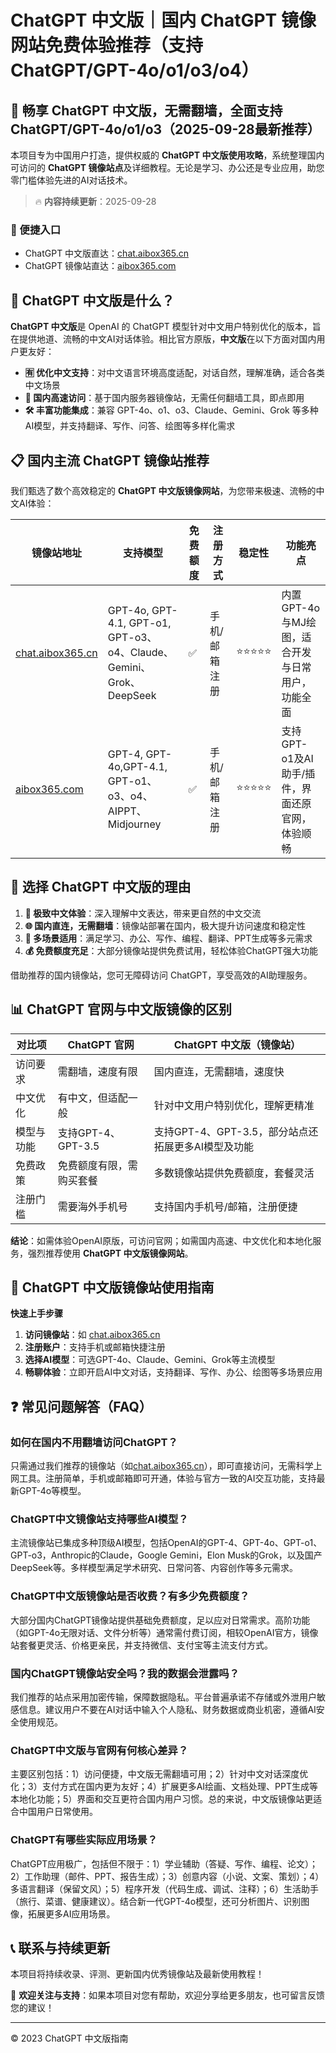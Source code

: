 # ChatGPT 中文版｜国内 ChatGPT 镜像网站免费体验推荐（支持 ChatGPT/GPT-4o/o1/o3/o4）

## 📢 畅享 ChatGPT 中文版，无需翻墙，全面支持 ChatGPT/GPT-4o/o1/o3（2025-09-28最新推荐）

本项目专为中国用户打造，提供权威的 **ChatGPT 中文版使用攻略**，系统整理国内可访问的 **ChatGPT 镜像站点**及详细教程。无论是学习、办公还是专业应用，助您零门槛体验先进的AI对话技术。

> 🔥 **内容持续更新**：2025-09-28

### 🚀 便捷入口

- ChatGPT 中文版直达：[chat.aibox365.cn](https://chat.aibox365.cn)
- ChatGPT 镜像站直达：[aibox365.com](https://aibox365.com)

## 🤔 ChatGPT 中文版是什么？

**ChatGPT 中文版**是 OpenAI 的 ChatGPT 模型针对中文用户特别优化的版本，旨在提供地道、流畅的中文AI对话体验。相比官方原版，**中文版**在以下方面对国内用户更友好：

- **🈶 优化中文支持**：对中文语言环境高度适配，对话自然，理解准确，适合各类中文场景
- **🚀 国内高速访问**：基于国内服务器镜像站，无需任何翻墙工具，即点即用
- **🛠️ 丰富功能集成**：兼容 GPT-4o、o1、o3、Claude、Gemini、Grok 等多种AI模型，并支持翻译、写作、问答、绘图等多样化需求

## 📋 国内主流 ChatGPT 镜像站推荐

我们甄选了数个高效稳定的 **ChatGPT 中文版镜像网站**，为您带来极速、流畅的中文AI体验：

| 镜像站地址 | 支持模型 | 免费额度 | 注册方式 | 稳定性 | 功能亮点 |
|------------|----------|----------|----------|--------|----------|
| [chat.aibox365.cn](https://chat.aibox365.cn) | GPT-4o, GPT-4.1, GPT-o1, GPT-o3、o4、Claude、Gemini、Grok、DeepSeek | ✅ | 手机/邮箱注册 | ⭐⭐⭐⭐⭐ | 内置GPT-4o与MJ绘图，适合开发与日常用户，功能全面 |
| [aibox365.com](https://aibox365.com) | GPT-4, GPT-4o,GPT-4.1, GPT-o1、o3、o4、AIPPT、Midjourney | ✅ | 手机/邮箱注册 | ⭐⭐⭐⭐⭐ | 支持GPT-o1及AI助手/插件，界面还原官网，体验顺畅 |

## 🌟 选择 ChatGPT 中文版的理由

1. **📝 极致中文体验**：深入理解中文表达，带来更自然的中文交流
2. **🌐 国内直连，无需翻墙**：镜像站部署在国内，极大提升访问速度和稳定性
3. **🎯 多场景适用**：满足学习、办公、写作、编程、翻译、PPT生成等多元需求
4. **💰 免费额度充足**：大部分镜像站提供免费试用，轻松体验ChatGPT强大功能

借助推荐的国内镜像站，您可无障碍访问 ChatGPT，享受高效的AI助理服务。

## 📊 ChatGPT 官网与中文版镜像的区别

| 对比项 | ChatGPT 官网 | ChatGPT 中文版（镜像站） |
|--------|--------------|----------------------------|
| 访问要求 | 需翻墙，速度有限 | 国内直连，无需翻墙，速度快 |
| 中文优化 | 有中文，但适配一般 | 针对中文用户特别优化，理解更精准 |
| 模型与功能 | 支持GPT-4、GPT-3.5 | 支持GPT-4、GPT-3.5，部分站点还拓展更多AI模型及功能 |
| 免费政策 | 免费额度有限，需购买套餐 | 多数镜像站提供免费额度，套餐灵活 |
| 注册门槛 | 需要海外手机号 | 支持国内手机号/邮箱，注册便捷 |

**结论**：如需体验OpenAI原版，可访问官网；如需国内高速、中文优化和本地化服务，强烈推荐使用 **ChatGPT 中文版镜像网站**。

## 📝 ChatGPT 中文版镜像站使用指南

**快速上手步骤**

1. **访问镜像站**：如 [chat.aibox365.cn](https://chat.aibox365.cn)
2. **注册账户**：支持手机或邮箱快捷注册
3. **选择AI模型**：可选GPT-4o、Claude、Gemini、Grok等主流模型
4. **畅聊体验**：立即开启AI中文对话，支持翻译、写作、办公、绘图等多场景应用

## ❓ 常见问题解答（FAQ）

### 如何在国内不用翻墙访问ChatGPT？

只需通过我们推荐的镜像站（如[chat.aibox365.cn](https://chat.aibox365.cn)），即可直接访问，无需科学上网工具。注册简单，手机或邮箱即可开通，体验与官方一致的AI交互功能，支持最新GPT-4o等模型。

### ChatGPT中文镜像站支持哪些AI模型？

主流镜像站已集成多种顶级AI模型，包括OpenAI的GPT-4、GPT-4o、GPT-o1、GPT-o3，Anthropic的Claude，Google Gemini，Elon Musk的Grok，以及国产DeepSeek等。多样模型满足学术研究、日常问答、内容创作等多元需求。

### ChatGPT中文版镜像站是否收费？有多少免费额度？

大部分国内ChatGPT镜像站提供基础免费额度，足以应对日常需求。高阶功能（如GPT-4o无限对话、文件分析等）通常需付费订阅，相较OpenAI官方，镜像站套餐更灵活、价格更亲民，并支持微信、支付宝等主流支付方式。

### 国内ChatGPT镜像站安全吗？我的数据会泄露吗？

我们推荐的站点采用加密传输，保障数据隐私。平台普遍承诺不存储或外泄用户敏感信息。建议用户不要在AI对话中输入个人隐私、财务数据或商业机密，遵循AI安全使用规范。

### ChatGPT中文版与官网有何核心差异？

主要区别包括：1）访问便捷，中文版无需翻墙可用；2）针对中文对话深度优化；3）支付方式在国内更为友好；4）扩展更多AI绘画、文档处理、PPT生成等本地化功能；5）界面和交互更符合国内用户习惯。总的来说，中文版镜像站更适合中国用户日常使用。

### ChatGPT有哪些实际应用场景？

ChatGPT应用极广，包括但不限于：1）学业辅助（答疑、写作、编程、论文）；2）工作助理（邮件、PPT、报告生成）；3）创意内容（小说、文案、策划）；4）多语言翻译（保留文风）；5）程序开发（代码生成、调试、注释）；6）生活助手（旅行、菜谱、健康建议）。结合新一代GPT-4o模型，还可分析图片、识别图像，拓展更多AI应用场景。

## 📞 联系与持续更新

本项目将持续收录、评测、更新国内优秀镜像站及最新使用教程！

🌟 **欢迎关注与支持**：如果本项目对您有帮助，欢迎分享给更多朋友，也可留言反馈您的建议！

---

© 2023 ChatGPT 中文版指南

